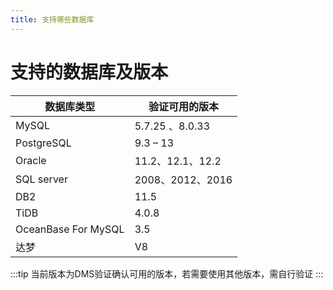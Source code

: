 ```yaml
---
title: 支持哪些数据库
---
```

# 支持的数据库及版本

|数据库类型|验证可用的版本| 
|--|--|
|MySQL|5.7.25 、8.0.33|
|PostgreSQL|9.3 – 13|
|Oracle|11.2、12.1、12.2|
|SQL server|2008、2012、2016|
|DB2|11.5|
|TiDB|4.0.8| 
|OceanBase For MySQL|3.5|
|达梦|V8|

:::tip
当前版本为DMS验证确认可用的版本，若需要使用其他版本，需自行验证
:::